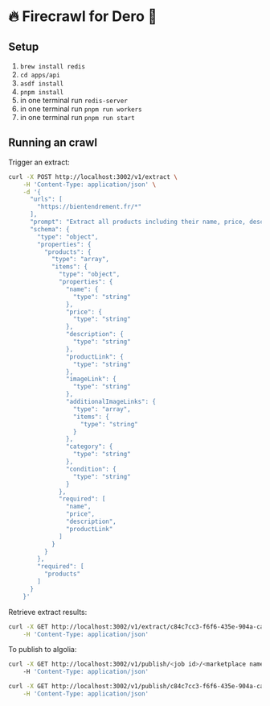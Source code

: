 # 🔥 Firecrawl for Dero 🐨

## Setup

1. `brew install redis`
1. `cd apps/api`
1. `asdf install`
1. `pnpm install`
1. in one terminal run `redis-server`
1. in one terminal run `pnpm run workers`
1. in one terminal run `pnpm run start`

## Running an crawl

Trigger an extract:

```bash
curl -X POST http://localhost:3002/v1/extract \
    -H 'Content-Type: application/json' \
    -d '{
      "urls": [
        "https://bientendrement.fr/*"
      ],
      "prompt": "Extract all products including their name, price, description, category, condition from the website.",
      "schema": {
        "type": "object",
        "properties": {
          "products": {
            "type": "array",
            "items": {
              "type": "object",
              "properties": {
                "name": {
                  "type": "string"
                },
                "price": {
                  "type": "string"
                },
                "description": {
                  "type": "string"
                },
                "productLink": {
                  "type": "string"
                },
                "imageLink": {
                  "type": "string"
                },
                "additionalImageLinks": {
                  "type": "array",
                  "items": {
                    "type": "string"
                  }
                },
                "category": {
                  "type": "string"
                },
                "condition": {
                  "type": "string"
                }
              },
              "required": [
                "name",
                "price",
                "description",
                "productLink"
              ]
            }
          }
        },
        "required": [
          "products"
        ]
      }
    }'
```

Retrieve extract results:

```bash
curl -X GET http://localhost:3002/v1/extract/c84c7cc3-f6f6-435e-904a-ca5b3e9c17f9 \
    -H 'Content-Type: application/json'
```

To publish to algolia:

```bash
curl -X GET http://localhost:3002/v1/publish/<job id>/<marketplace name (with %20 instead of spaces)> \
    -H 'Content-Type: application/json'
```

```bash
curl -X GET http://localhost:3002/v1/publish/c84c7cc3-f6f6-435e-904a-ca5b3e9c17f9/Bien%20Tendrement \
    -H 'Content-Type: application/json'
```
